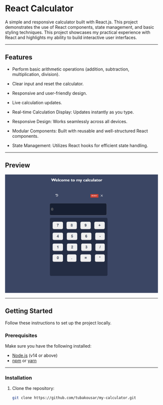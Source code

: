# React Calculator

A simple and responsive calculator built with React.js. This project demonstrates the use of React components, state management, and basic styling techniques.
This project showcases my practical experience with React and highlights my ability to build interactive user interfaces.

---

## Features

- Perform basic arithmetic operations (addition, subtraction, multiplication, division).
- Clear input and reset the calculator.
- Responsive and user-friendly design.
- Live calculation updates.

- Real-time Calculation Display: Updates instantly as you type.
- Responsive Design: Works seamlessly across all devices.
- Modular Components: Built with reusable and well-structured React components.
- State Management: Utilizes React hooks for efficient state handling.

---

## Preview

![Calculator Preview](./image.png)



---

## Getting Started

Follow these instructions to set up the project locally.

### Prerequisites

Make sure you have the following installed:

- [Node.js](https://nodejs.org/) (v14 or above)
- [npm](https://www.npmjs.com/) or [yarn](https://yarnpkg.com/)

---

### Installation

1. Clone the repository:
   ```bash
   git clone https://github.com/tubakousar/my-calculator.git
